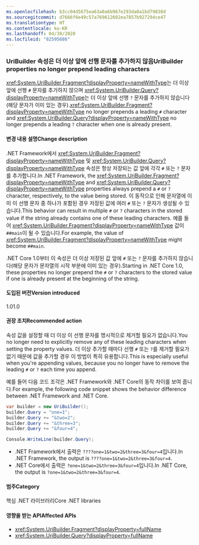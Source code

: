 ```yaml
---
ms.openlocfilehash: b3cc04d5675ea63a0a6b967e293da8a1bd79830d
ms.sourcegitcommit: d7666f6e49c57a769612602ea7857b927294ce47
ms.translationtype: HT
ms.contentlocale: ko-KR
ms.lasthandoff: 04/30/2020
ms.locfileid: "82595686"
---
```

### <a name="uribuilder-properties-no-longer-prepend-leading-characters"></a><span data-ttu-id="3671e-101">UriBuilder 속성은 더 이상 앞에 선행 문자를 추가하지 않음</span><span class="sxs-lookup"><span data-stu-id="3671e-101">UriBuilder properties no longer prepend leading characters</span></span>

<span data-ttu-id="3671e-102"><xref:System.UriBuilder.Fragment?displayProperty=nameWithType>는 더 이상 앞에 선행 `#` 문자를 추가하지 않으며 <xref:System.UriBuilder.Query?displayProperty=nameWithType>는 더 이상 앞에 선행 `?` 문자를 추가하지 않습니다(해당 문자가 이미 있는 경우).</span><span class="sxs-lookup"><span data-stu-id="3671e-102"><xref:System.UriBuilder.Fragment?displayProperty=nameWithType> no longer prepends a leading `#` character and <xref:System.UriBuilder.Query?displayProperty=nameWithType> no longer prepends a leading `?` character when one is already present.</span></span>

#### <a name="change-description"></a><span data-ttu-id="3671e-103">변경 내용 설명</span><span class="sxs-lookup"><span data-stu-id="3671e-103">Change description</span></span>

<span data-ttu-id="3671e-104">.NET Framework에서 <xref:System.UriBuilder.Fragment?displayProperty=nameWithType> 및 <xref:System.UriBuilder.Query?displayProperty=nameWithType> 속성은 항상 저장되는 값 앞에 각각 `#` 또는 `?` 문자를 추가합니다.</span><span class="sxs-lookup"><span data-stu-id="3671e-104">In .NET Framework, the <xref:System.UriBuilder.Fragment?displayProperty=nameWithType> and <xref:System.UriBuilder.Query?displayProperty=nameWithType> properties always prepend a `#` or `?` character, respectively, to the value being stored.</span></span> <span data-ttu-id="3671e-105">이 동작으로 인해 문자열에 이미 이 선행 문자 중 하나가 포함된 경우 저장된 값에 여러 `#` 또는 `?` 문자가 생성될 수 있습니다.</span><span class="sxs-lookup"><span data-stu-id="3671e-105">This behavior can result in multiple `#` or `?` characters in the stored value if the string already contains one of these leading characters.</span></span> <span data-ttu-id="3671e-106">예를 들어 <xref:System.UriBuilder.Fragment?displayProperty=nameWithType> 값이 `##main`이 될 수 있습니다.</span><span class="sxs-lookup"><span data-stu-id="3671e-106">For example, the value of <xref:System.UriBuilder.Fragment?displayProperty=nameWithType> might become `##main`.</span></span>

<span data-ttu-id="3671e-107">.NET Core 1.0부터 이 속성은 더 이상 저장된 값 앞에 `#` 또는 `?` 문자를 추가하지 않습니다(해당 문자가 문자열의 시작 부분에 이미 있는 경우).</span><span class="sxs-lookup"><span data-stu-id="3671e-107">Starting in .NET Core 1.0, these properties no longer prepend the `#` or `?` characters to the stored value if one is already present at the beginning of the string.</span></span>

#### <a name="version-introduced"></a><span data-ttu-id="3671e-108">도입된 버전</span><span class="sxs-lookup"><span data-stu-id="3671e-108">Version introduced</span></span>

<span data-ttu-id="3671e-109">1.0</span><span class="sxs-lookup"><span data-stu-id="3671e-109">1.0</span></span>

#### <a name="recommended-action"></a><span data-ttu-id="3671e-110">권장 조치</span><span class="sxs-lookup"><span data-stu-id="3671e-110">Recommended action</span></span>

<span data-ttu-id="3671e-111">속성 값을 설정할 때 더 이상 이 선행 문자를 명시적으로 제거할 필요가 없습니다.</span><span class="sxs-lookup"><span data-stu-id="3671e-111">You no longer need to explicitly remove any of these leading characters when setting the property values.</span></span> <span data-ttu-id="3671e-112">더 이상 추가할 때마다 선행 `#` 또는 `?`를 제거할 필요가 없기 때문에 값을 추가할 경우 이 방법이 특히 유용합니다.</span><span class="sxs-lookup"><span data-stu-id="3671e-112">This is especially useful when you're appending values, because you no longer have to remove the leading `#` or `?` each time you append.</span></span>

<span data-ttu-id="3671e-113">예를 들어 다음 코드 조각은 .NET Framework와 .NET Core의 동작 차이를 보여 줍니다.</span><span class="sxs-lookup"><span data-stu-id="3671e-113">For example, the following code snippet shows the behavior difference between .NET Framework and .NET Core.</span></span>

```csharp
var builder = new UriBuilder();
builder.Query = "one=1";
builder.Query += "&two=2";
builder.Query += "&three=3";
builder.Query += "&four=4";

Console.WriteLine(builder.Query);
```

- <span data-ttu-id="3671e-114">.NET Framework에서 출력은 `????one=1&two=2&three=3&four=4`입니다.</span><span class="sxs-lookup"><span data-stu-id="3671e-114">In .NET Framework, the output is `????one=1&two=2&three=3&four=4`.</span></span>
- <span data-ttu-id="3671e-115">.NET Core에서 출력은 `?one=1&two=2&three=3&four=4`입니다.</span><span class="sxs-lookup"><span data-stu-id="3671e-115">In .NET Core, the output is `?one=1&two=2&three=3&four=4`.</span></span>

#### <a name="category"></a><span data-ttu-id="3671e-116">범주</span><span class="sxs-lookup"><span data-stu-id="3671e-116">Category</span></span>

<span data-ttu-id="3671e-117">핵심 .NET 라이브러리</span><span class="sxs-lookup"><span data-stu-id="3671e-117">Core .NET libraries</span></span>

#### <a name="affected-apis"></a><span data-ttu-id="3671e-118">영향을 받는 API</span><span class="sxs-lookup"><span data-stu-id="3671e-118">Affected APIs</span></span>

- <xref:System.UriBuilder.Fragment?displayProperty=fullName>
- <xref:System.UriBuilder.Query?displayProperty=fullName>

<!--

#### Affected APIs

- `T:System.UriBuilder.Fragment`
- `T:System.UriBuilder.Query`

-->
